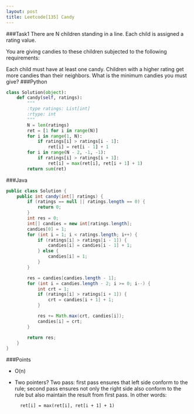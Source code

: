 ```yaml
---
layout: post
title: Leetcode[135] Candy
---
```

###Task1
There are N children standing in a line. Each child is assigned a rating value.

You are giving candies to these children subjected to the following requirements:

Each child must have at least one candy.
Children with a higher rating get more candies than their neighbors.
What is the minimum candies you must give?
###Python
```python
class Solution(object):
    def candy(self, ratings):
        """
        :type ratings: List[int]
        :rtype: int
        """
        N = len(ratings)
        ret = [1 for i in range(N)]
        for i in range(1, N):
            if ratings[i] > ratings[i - 1]:
                ret[i] = ret[i - 1] + 1
        for i in range(N - 2, -1, -1):
            if ratings[i] > ratings[i + 1]:
                ret[i] = max(ret[i], ret[i + 1] + 1)
        return sum(ret)
```
###Java

```java
public class Solution {
    public int candy(int[] ratings) {
        if (ratings == null || ratings.length == 0) {
        	return 0;
        }
        int res = 0;
        int[] candies = new int[ratings.length];
        candies[0] = 1;
        for (int i = 1; i < ratings.length; i++) {
        	if (ratings[i] > ratings[i - 1]) {
        		candies[i] = candies[i - 1] + 1;
        	} else {
        		candies[i] = 1;
        	}
        }

        res = candies[candies.length - 1];
        for (int i = candies.length - 2; i >= 0; i--) {
        	int crt = 1;
        	if (ratings[i] > ratings[i + 1]) {
        		crt = candies[i + 1] + 1;
        	}

        	res += Math.max(crt, candies[i]);
        	candies[i] = crt;
        }

        return res;
    }
}

```

###Points

* O(n)
* Two pointers? Two pass: first pass ensures that left side conform to the rule; second pass ensures not only the right side also conform to the rule but also maintain the result from first pass. In other words:

		ret[i] = max(ret[i], ret[i + 1] + 1)